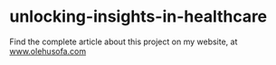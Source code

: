 # unlocking-insights-in-healthcare

Find the complete article about this project on my website, at www.olehusofa.com
